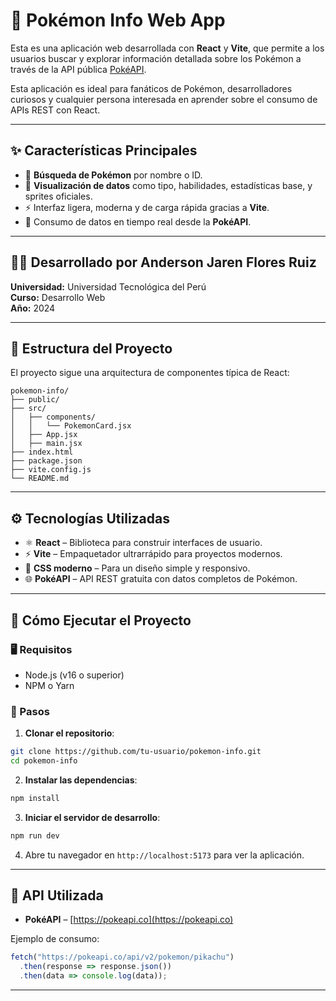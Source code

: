 
# 🧬 Pokémon Info Web App

Esta es una aplicación web desarrollada con **React** y **Vite**, que permite a los usuarios buscar y explorar información detallada sobre los Pokémon a través de la API pública [PokéAPI](https://pokeapi.co/).

Esta aplicación es ideal para fanáticos de Pokémon, desarrolladores curiosos y cualquier persona interesada en aprender sobre el consumo de APIs REST con React.

---

## ✨ Características Principales

- 🔎 **Búsqueda de Pokémon** por nombre o ID.
- 📄 **Visualización de datos** como tipo, habilidades, estadísticas base, y sprites oficiales.
- ⚡ Interfaz ligera, moderna y de carga rápida gracias a **Vite**.
- 📡 Consumo de datos en tiempo real desde la **PokéAPI**.

---

## 🧑‍💻 Desarrollado por Anderson  Jaren Flores Ruiz

**Universidad:** Universidad Tecnológica del Perú  
**Curso:** Desarrollo Web  
**Año:** 2024

---

## 🧱 Estructura del Proyecto

El proyecto sigue una arquitectura de componentes típica de React:

```
pokemon-info/
├── public/                 
├── src/                   
│   ├── components/       
│   │   └── PokemonCard.jsx
│   ├── App.jsx           
│   ├── main.jsx           
├── index.html            
├── package.json           
├── vite.config.js         
└── README.md
```

---

## ⚙️ Tecnologías Utilizadas

- ⚛️ **React** – Biblioteca para construir interfaces de usuario.
- ⚡ **Vite** – Empaquetador ultrarrápido para proyectos modernos.
- 🎨 **CSS moderno** – Para un diseño simple y responsivo.
- 🌐 **PokéAPI** – API REST gratuita con datos completos de Pokémon.

---

## 🚀 Cómo Ejecutar el Proyecto

### 🖥️ Requisitos

- Node.js (v16 o superior)
- NPM o Yarn

### 🔧 Pasos

1. **Clonar el repositorio**:

```bash
git clone https://github.com/tu-usuario/pokemon-info.git
cd pokemon-info
```

2. **Instalar las dependencias**:

```bash
npm install
```

3. **Iniciar el servidor de desarrollo**:

```bash
npm run dev
```

4. Abre tu navegador en `http://localhost:5173` para ver la aplicación.

---

## 📡 API Utilizada

- **PokéAPI** – [https://pokeapi.co](https://pokeapi.co)

Ejemplo de consumo:

```javascript
fetch("https://pokeapi.co/api/v2/pokemon/pikachu")
  .then(response => response.json())
  .then(data => console.log(data));
```

---

